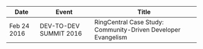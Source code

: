 Date | Event | Title
-----|-------|------
Feb 24 2016 | DEV-TO-DEV SUMMIT 2016 | RingCentral Case Study: Community-Driven Developer Evangelism
